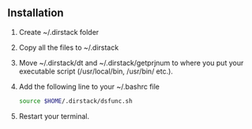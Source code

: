 ## Installation 

1) Create ~/.dirstack folder
2) Copy all the files to ~/.dirstack
3) Move  ~/.dirstack/dt and ~/.dirstack/getprjnum to where you put your executable script (/usr/local/bin, /usr/bin/ etc.).
4) Add the following line to your ~/.bashrc file
    ```bash
    source $HOME/.dirstack/dsfunc.sh
    ```

5) Restart your terminal.
